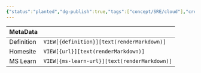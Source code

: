 ```yaml
---
{"status":"planted","dg-publish":true,"tags":["concept/SRE/cloud"],"creation_date":"2024-05-06 10:18","definition":"The Hypertext Transfer Protocol is used to load pages on the Internet using hyperlinks.","ms-learn-url":"undefined","url":"https://www.cloudflare.com/learning/ddos/glossary/hypertext-transfer-protocol-http/","aliases":["HTTP"],"permalink":"/concepts/hypertext-transfer-protocol/","dgPassFrontmatter":true}
---
```



| MetaData   |                                              |
| ---------- | -------------------------------------------- |
| Definition | `VIEW[{definition}][text(renderMarkdown)]`   |
| Homesite   | `VIEW[{url}][text(renderMarkdown)]`          |
| MS Learn   | `VIEW[{ms-learn-url}][text(renderMarkdown)]` |
